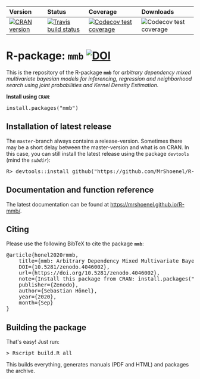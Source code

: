 |Version|Status|Coverage|Downloads|
|:-|:-|:-|:-|
|[![CRAN version](https://www.r-pkg.org/badges/version/mmb?r=1)](https://cran.r-project.org/package=mmb)|[![Travis build status](https://travis-ci.org/MrShoenel/R-mmb.svg?branch=master)](https://travis-ci.org/MrShoenel/R-mmb)|[![Codecov test coverage](https://codecov.io/gh/MrShoenel/R-mmb/branch/master/graph/badge.svg)](https://codecov.io/gh/MrShoenel/R-mmb?branch=master)|![Codecov test coverage](https://cranlogs.r-pkg.org/badges/mmb?color=brightgreen)|


# R-package: `mmb` [![DOI](https://zenodo.org/badge/DOI/10.5281/zenodo.4046001.svg)](https://doi.org/10.5281/zenodo.4046001)
This is the repository of the R-package __`mmb`__ for _arbitrary dependency mixed multivariate bayesian models for inferencing, regression and neighborhood search using joint probabilities and Kernel Density Estimation._

__Install using `CRAN`__:
<pre>
install.packages("mmb")
</pre>

## Installation of latest release
The `master`-branch always contains a release-version. Sometimes there may be a short delay between the master-version and what is on CRAN. In this case, you can still install the latest release using the package `devtools` (mind the _`subdir`_):

<pre>
R&gt; devtools::install_github("https://github.com/MrShoenel/R-mmb", subdir = "pkg/mmb", ref = "master")
</pre>

## Documentation and function reference

The latest documentation can be found at <https://mrshoenel.github.io/R-mmb/>.

## Citing
Please use the following BibTeX to cite the package __`mmb`__:

<pre>
@article{honel2020rmmb,
	title={mmb: Arbitrary Dependency Mixed Multivariate Bayesian Models},
	DOI={10.5281/zenodo.4046002},
	url={https://doi.org/10.5281/zenodo.4046002},
	note={Install this package from CRAN: install.packages("mmb")},
	publisher={Zenodo},
	author={Sebastian Hönel},
	year={2020},
	month={Sep}
}
</pre>

## Building the package
That's easy! Just run:

<pre>
&gt; Rscript build.R all
</pre>

This builds everything, generates manuals (PDF and HTML) and packages the archive.
